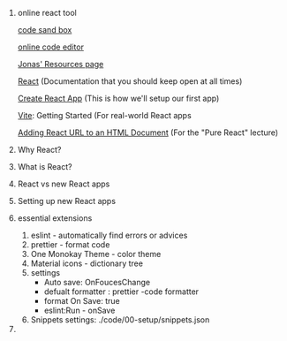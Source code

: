 1. online react tool

   [code sand box](https://codesandbox.io)

   [online code editor](https://react.new)

   [Jonas' Resources page](https://codingheroes.io/resources/)

   [React](https://react.dev/) (Documentation that you should keep open at all times)

   [Create React App](https://create-react-app.dev/docs/getting-started) (This is how we'll setup our first app)

   [Vite](https://vitejs.dev/guide/?ref=jonas.io): Getting Started (For real-world React apps

   [Adding React URL to an HTML Document](https://gist.githubusercontent.com/gaearon/0275b1e1518599bbeafcde4722e79ed1/raw/db72dcbf3384ee1708c4a07d3be79860db04bff0/example.html) (For the "Pure React" lecture)

2. Why React?

3. What is React?

4. React vs new React apps

5. Setting up new React apps

6. essential extensions

   1. eslint - automatically find errors or advices
   2. prettier - format code
   3. One Monokay Theme - color theme
   4. Material icons - dictionary tree
   5. settings
      - Auto save: OnFoucesChange
      - defualt formatter : prettier -code formatter
      - format On Save: true
      - eslint:Run - onSave
   6. Snippets settings: ./code/00-setup/snippets.json

7.
